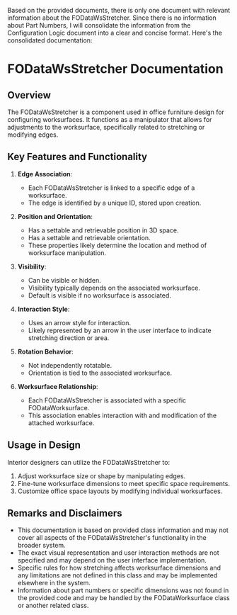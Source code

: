 Based on the provided documents, there is only one document with relevant information about the FODataWsStretcher. Since there is no information about Part Numbers, I will consolidate the information from the Configuration Logic document into a clear and concise format. Here's the consolidated documentation:

# FODataWsStretcher Documentation

## Overview

The FODataWsStretcher is a component used in office furniture design for configuring worksurfaces. It functions as a manipulator that allows for adjustments to the worksurface, specifically related to stretching or modifying edges.

## Key Features and Functionality

1. **Edge Association**: 
   - Each FODataWsStretcher is linked to a specific edge of a worksurface.
   - The edge is identified by a unique ID, stored upon creation.

2. **Position and Orientation**:
   - Has a settable and retrievable position in 3D space.
   - Has a settable and retrievable orientation.
   - These properties likely determine the location and method of worksurface manipulation.

3. **Visibility**:
   - Can be visible or hidden.
   - Visibility typically depends on the associated worksurface.
   - Default is visible if no worksurface is associated.

4. **Interaction Style**:
   - Uses an arrow style for interaction.
   - Likely represented by an arrow in the user interface to indicate stretching direction or area.

5. **Rotation Behavior**:
   - Not independently rotatable.
   - Orientation is tied to the associated worksurface.

6. **Worksurface Relationship**:
   - Each FODataWsStretcher is associated with a specific FODataWorksurface.
   - This association enables interaction with and modification of the attached worksurface.

## Usage in Design

Interior designers can utilize the FODataWsStretcher to:

1. Adjust worksurface size or shape by manipulating edges.
2. Fine-tune worksurface dimensions to meet specific space requirements.
3. Customize office space layouts by modifying individual worksurfaces.

## Remarks and Disclaimers

- This documentation is based on provided class information and may not cover all aspects of the FODataWsStretcher's functionality in the broader system.
- The exact visual representation and user interaction methods are not specified and may depend on the user interface implementation.
- Specific rules for how stretching affects worksurface dimensions and any limitations are not defined in this class and may be implemented elsewhere in the system.
- Information about part numbers or specific dimensions was not found in the provided code and may be handled by the FODataWorksurface class or another related class.